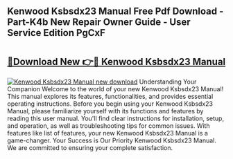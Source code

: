 ## Kenwood Ksbsdx23 Manual Free Pdf Download - Part-K4b New Repair Owner Guide - User Service Edition PgCxF

# <h2><a href="http://cf1859.oget.top/?id=Kenwood+Ksbsdx23+Manual">🔗Download New 👉🔴 Kenwood Ksbsdx23 Manual</a></h2>

[![Kenwood Ksbsdx23 Manual new download](https://i.imgur.com/5g1atiW.png)](http://cf1859.oget.top/?id=Kenwood+Ksbsdx23+Manual)
Understanding Your Companion Welcome to the world of your new Kenwood Ksbsdx23 Manual! This manual explores its features, functionalities, and provides essential operating instructions. Before you begin using your Kenwood Ksbsdx23 Manual, please familiarize yourself with its functions and features by reading this user manual. You'll find clear instructions for installation, setup, and operation, as well as troubleshooting tips for common issues. With features like list of features, your new Kenwood Ksbsdx23 Manual is a game-changer. Your Success is Our Priority Kenwood Ksbsdx23 Manual. We are committed to ensuring your complete satisfaction.
